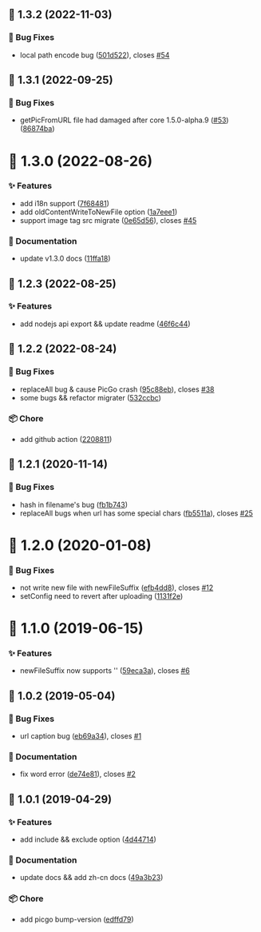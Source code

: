 ## :tada: 1.3.2 (2022-11-03)


### :bug: Bug Fixes

* local path encode bug ([501d522](https://github.com/PicGo/picgo-plugin-pic-migrater/commit/501d522)), closes [#54](https://github.com/PicGo/picgo-plugin-pic-migrater/issues/54)



## :tada: 1.3.1 (2022-09-25)


### :bug: Bug Fixes

* getPicFromURL file had damaged after core 1.5.0-alpha.9 ([#53](https://github.com/PicGo/picgo-plugin-pic-migrater/issues/53)) ([86874ba](https://github.com/PicGo/picgo-plugin-pic-migrater/commit/86874ba))



# :tada: 1.3.0 (2022-08-26)


### :sparkles: Features

* add i18n support ([7f68481](https://github.com/PicGo/picgo-plugin-pic-migrater/commit/7f68481))
* add oldContentWriteToNewFile option ([1a7eee1](https://github.com/PicGo/picgo-plugin-pic-migrater/commit/1a7eee1))
* support image tag src migrate ([0e65d56](https://github.com/PicGo/picgo-plugin-pic-migrater/commit/0e65d56)), closes [#45](https://github.com/PicGo/picgo-plugin-pic-migrater/issues/45)


### :pencil: Documentation

* update v1.3.0 docs ([11ffa18](https://github.com/PicGo/picgo-plugin-pic-migrater/commit/11ffa18))



## :tada: 1.2.3 (2022-08-25)


### :sparkles: Features

* add nodejs api export \&\& update readme ([46f6c44](https://github.com/PicGo/picgo-plugin-pic-migrater/commit/46f6c44))



## :tada: 1.2.2 (2022-08-24)


### :bug: Bug Fixes

* replaceAll bug & cause PicGo crash ([95c88eb](https://github.com/PicGo/picgo-plugin-pic-migrater/commit/95c88eb)), closes [#38](https://github.com/PicGo/picgo-plugin-pic-migrater/issues/38)
* some bugs && refactor migrater ([532ccbc](https://github.com/PicGo/picgo-plugin-pic-migrater/commit/532ccbc))


### :package: Chore

* add github action ([2208811](https://github.com/PicGo/picgo-plugin-pic-migrater/commit/2208811))



## :tada: 1.2.1 (2020-11-14)


### :bug: Bug Fixes

* hash in filename's bug ([fb1b743](https://github.com/PicGo/picgo-plugin-pic-migrater/commit/fb1b743))
* replaceAll bugs when url has some special chars ([fb5511a](https://github.com/PicGo/picgo-plugin-pic-migrater/commit/fb5511a)), closes [#25](https://github.com/PicGo/picgo-plugin-pic-migrater/issues/25)



# :tada: 1.2.0 (2020-01-08)


### :bug: Bug Fixes

* not write new file with newFileSuffix ([efb4dd8](https://github.com/PicGo/picgo-plugin-pic-migrater/commit/efb4dd8)), closes [#12](https://github.com/PicGo/picgo-plugin-pic-migrater/issues/12)
* setConfig need to revert after uploading ([1131f2e](https://github.com/PicGo/picgo-plugin-pic-migrater/commit/1131f2e))



# :tada: 1.1.0 (2019-06-15)


### :sparkles: Features

* newFileSuffix now supports '' ([59eca3a](https://github.com/PicGo/picgo-plugin-pic-migrater/commit/59eca3a)), closes [#6](https://github.com/PicGo/picgo-plugin-pic-migrater/issues/6)



## :tada: 1.0.2 (2019-05-04)


### :bug: Bug Fixes

* url caption bug ([eb69a34](https://github.com/PicGo/picgo-plugin-pic-migrater/commit/eb69a34)), closes [#1](https://github.com/PicGo/picgo-plugin-pic-migrater/issues/1)


### :pencil: Documentation

* fix word error ([de74e81](https://github.com/PicGo/picgo-plugin-pic-migrater/commit/de74e81)), closes [#2](https://github.com/PicGo/picgo-plugin-pic-migrater/issues/2)



## :tada: 1.0.1 (2019-04-29)


### :sparkles: Features

* add include && exclude option ([4d44714](https://github.com/PicGo/picgo-plugin-pic-migrater/commit/4d44714))


### :pencil: Documentation

* update docs && add zh-cn docs ([49a3b23](https://github.com/PicGo/picgo-plugin-pic-migrater/commit/49a3b23))


### :package: Chore

* add picgo bump-version ([edffd79](https://github.com/PicGo/picgo-plugin-pic-migrater/commit/edffd79))



